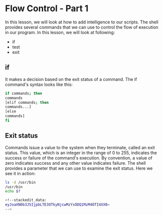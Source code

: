 # Flow Control - Part 1
In this lesson, we will look at how to add intelligence to our scripts.
The shell provides several commands that we can use to control the flow of execution in our program. In this lesson, we will look at following:

- if
- test
- exit

## if
It makes a decision based on the exit status of a command. The if command's syntax looks like this:
```bash
if commands; then
commands
[elif commands; then
commands...]
[else
commands]
fi
```

## Exit status
Commands issue a value to the system when they terminate, called an exit status. This value, which is an integer in the range of 0 to 255, indicates the success or failure of the command's execution. By convention, a value of zero indicates success and any other value indicates failure. The shell provides a parameter that we can use to examine the exit status. Here we see it in action:
```bash
ls -d /usr/bin
/usr/bin
echo $?

<!--stackedit_data:
eyJoaXN0b3J5IjpbLTE3OTkyNjcwMzYsODQ1MzM4OTI4XX0=
-->